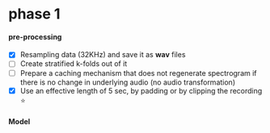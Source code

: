 # phase 1

#### pre-processing
- [x] Resampling data (32KHz) and save it as **wav** files
- [ ] Create stratified k-folds out of it
- [ ] Prepare a caching mechanism that does not regenerate spectrogram if there is no change in underlying audio (no audio transformation)
- [x] Use an effective length of 5 sec, by padding or by clipping the recording ⭐️

#### Model